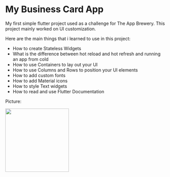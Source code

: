 # My Business Card App
My first simple flutter project used as a challenge for The App Brewery. This project mainly worked on UI customization.

Here are the main things that i learned to use in this project:

* How to create Stateless Widgets
* What is the difference between hot reload and hot refresh and running an app from cold
* How to use Containers to lay out your UI
* How to use Columns and Rows to position your UI elements
* How to add custom fonts
* How to add Material icons
* How to style Text widgets
* How to read and use Flutter Documentation

Picture:

<img src="https://github.com/Selmeny/my_business_card_app/blob/master/images/screenshot.png" width="200">
